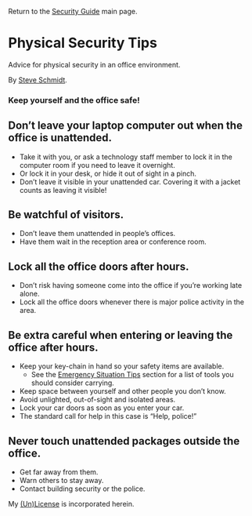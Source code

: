 
Return to the [Security Guide](README.md) main page.

# Physical Security Tips
Advice for physical security in an office environment.

By [Steve Schmidt](https://steve.czmyt.com).

### Keep yourself and the office safe!

## Don’t leave your laptop computer out when the office is unattended.
- Take it with you, or ask a technology staff member to lock it in the computer room if you need to leave it overnight.
- Or lock it in your desk, or hide it out of sight in a pinch.
- Don’t leave it visible in your unattended car. Covering it with a jacket counts as leaving it visible!

## Be watchful of visitors.
- Don’t leave them unattended in people’s offices.
- Have them wait in the reception area or conference room.

## Lock all the office doors after hours.
- Don’t risk having someone come into the office if you’re working late alone.
- Lock all the office doors whenever there is major police activity in the area.

## Be extra careful when entering or leaving the office after hours.
- Keep your key-chain in hand so your safety items are available.
    - See the [Emergency Situation Tips](emergency-situation-tips.md) section for a list of tools you should consider carrying.
- Keep space between yourself and other people you don’t know.
- Avoid unlighted, out-of-sight and isolated areas.
- Lock your car doors as soon as you enter your car.
- The standard call for help in this case is “Help, police!”

## Never touch unattended packages outside the office.
- Get far away from them.
- Warn others to stay away.
- Contact building security or the police.

My [(Un)License](UNLICENSE.md) is incorporated herein.
